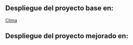 ## Despliegue del proyecto base en: 

[Clima](https://climaed.netlify.app/)

## Despliegue del proyecto mejorado en: 


